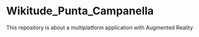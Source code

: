 # Wikitude_Punta_Campanella
This repository is about a multiplatform application with Augmented Reality
